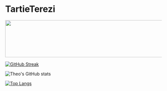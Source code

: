 # TartieTerezi
 
 <a href="https://github.com/devxb/gitanimals">   <img     src="https://render.gitanimals.org/lines/TartieTerezi"     width="600"     height="120"   /> </a>   
 
[![GitHub Streak](https://streak-stats.demolab.com?user=TartieTerezi&border_radius=4.2&locale=fr)](https://git.io/streak-stats)

![Theo's GitHub stats](https://github-readme-stats.vercel.app/api?username=TartieTerezi&show_icons=true&theme=solarized-light)

[![Top Langs](https://github-readme-stats.vercel.app/api/top-langs/?username=TartieTerezi&theme=solarized-light)](https://github.com/anuraghazra/github-readme-stats)